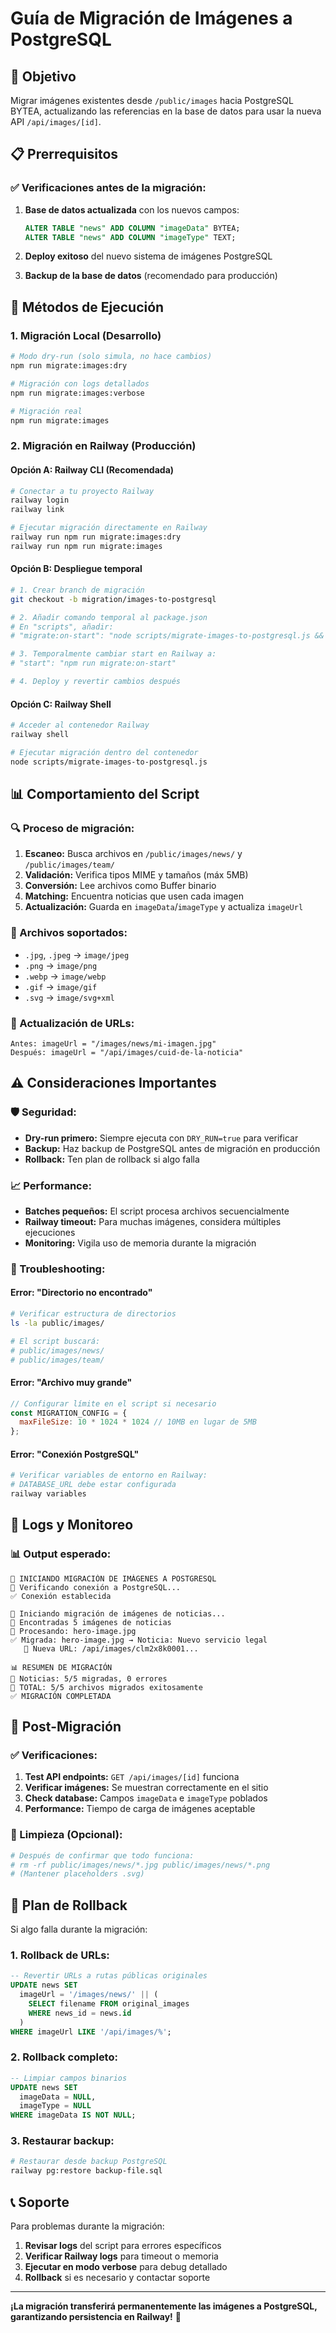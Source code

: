 # Guía de Migración de Imágenes a PostgreSQL

## 🎯 Objetivo
Migrar imágenes existentes desde `/public/images` hacia PostgreSQL BYTEA, actualizando las referencias en la base de datos para usar la nueva API `/api/images/[id]`.

## 📋 Prerrequisitos

### ✅ Verificaciones antes de la migración:
1. **Base de datos actualizada** con los nuevos campos:
   ```sql
   ALTER TABLE "news" ADD COLUMN "imageData" BYTEA;
   ALTER TABLE "news" ADD COLUMN "imageType" TEXT;
   ```

2. **Deploy exitoso** del nuevo sistema de imágenes PostgreSQL

3. **Backup de la base de datos** (recomendado para producción)

## 🚀 Métodos de Ejecución

### 1. Migración Local (Desarrollo)

```bash
# Modo dry-run (solo simula, no hace cambios)
npm run migrate:images:dry

# Migración con logs detallados
npm run migrate:images:verbose

# Migración real
npm run migrate:images
```

### 2. Migración en Railway (Producción)

#### Opción A: Railway CLI (Recomendada)
```bash
# Conectar a tu proyecto Railway
railway login
railway link

# Ejecutar migración directamente en Railway
railway run npm run migrate:images:dry
railway run npm run migrate:images
```

#### Opción B: Despliegue temporal
```bash
# 1. Crear branch de migración
git checkout -b migration/images-to-postgresql

# 2. Añadir comando temporal al package.json
# En "scripts", añadir:
# "migrate:on-start": "node scripts/migrate-images-to-postgresql.js && next start"

# 3. Temporalmente cambiar start en Railway a:
# "start": "npm run migrate:on-start"

# 4. Deploy y revertir cambios después
```

#### Opción C: Railway Shell
```bash
# Acceder al contenedor Railway
railway shell

# Ejecutar migración dentro del contenedor
node scripts/migrate-images-to-postgresql.js
```

## 📊 Comportamiento del Script

### 🔍 Proceso de migración:
1. **Escaneo:** Busca archivos en `/public/images/news/` y `/public/images/team/`
2. **Validación:** Verifica tipos MIME y tamaños (máx 5MB)
3. **Conversión:** Lee archivos como Buffer binario
4. **Matching:** Encuentra noticias que usen cada imagen
5. **Actualización:** Guarda en `imageData`/`imageType` y actualiza `imageUrl`

### 📁 Archivos soportados:
- `.jpg`, `.jpeg` → `image/jpeg`
- `.png` → `image/png`
- `.webp` → `image/webp`
- `.gif` → `image/gif`
- `.svg` → `image/svg+xml`

### 🔄 Actualización de URLs:
```
Antes: imageUrl = "/images/news/mi-imagen.jpg"
Después: imageUrl = "/api/images/cuid-de-la-noticia"
```

## ⚠️ Consideraciones Importantes

### 🛡️ Seguridad:
- **Dry-run primero:** Siempre ejecuta con `DRY_RUN=true` para verificar
- **Backup:** Haz backup de PostgreSQL antes de migración en producción
- **Rollback:** Ten plan de rollback si algo falla

### 📈 Performance:
- **Batches pequeños:** El script procesa archivos secuencialmente
- **Railway timeout:** Para muchas imágenes, considera múltiples ejecuciones
- **Monitoring:** Vigila uso de memoria durante la migración

### 🔧 Troubleshooting:

#### Error: "Directorio no encontrado"
```bash
# Verificar estructura de directorios
ls -la public/images/

# El script buscará:
# public/images/news/
# public/images/team/
```

#### Error: "Archivo muy grande"
```javascript
// Configurar límite en el script si necesario
const MIGRATION_CONFIG = {
  maxFileSize: 10 * 1024 * 1024 // 10MB en lugar de 5MB
};
```

#### Error: "Conexión PostgreSQL"
```bash
# Verificar variables de entorno en Railway:
# DATABASE_URL debe estar configurada
railway variables
```

## 📝 Logs y Monitoreo

### 📊 Output esperado:
```
🚀 INICIANDO MIGRACIÓN DE IMÁGENES A POSTGRESQL
🔌 Verificando conexión a PostgreSQL...
✅ Conexión establecida

📰 Iniciando migración de imágenes de noticias...
📁 Encontradas 5 imágenes de noticias
🔄 Procesando: hero-image.jpg
✅ Migrada: hero-image.jpg → Noticia: Nuevo servicio legal
   🔗 Nueva URL: /api/images/clm2x8k0001...

📊 RESUMEN DE MIGRACIÓN
📰 Noticias: 5/5 migradas, 0 errores
🎯 TOTAL: 5/5 archivos migrados exitosamente
✅ MIGRACIÓN COMPLETADA
```

## 🎯 Post-Migración

### ✅ Verificaciones:
1. **Test API endpoints:** `GET /api/images/[id]` funciona
2. **Verificar imágenes:** Se muestran correctamente en el sitio
3. **Check database:** Campos `imageData` e `imageType` poblados
4. **Performance:** Tiempo de carga de imágenes aceptable

### 🧹 Limpieza (Opcional):
```bash
# Después de confirmar que todo funciona:
# rm -rf public/images/news/*.jpg public/images/news/*.png
# (Mantener placeholders .svg)
```

## 🚨 Plan de Rollback

Si algo falla durante la migración:

### 1. Rollback de URLs:
```sql
-- Revertir URLs a rutas públicas originales
UPDATE news SET 
  imageUrl = '/images/news/' || (
    SELECT filename FROM original_images 
    WHERE news_id = news.id
  )
WHERE imageUrl LIKE '/api/images/%';
```

### 2. Rollback completo:
```sql
-- Limpiar campos binarios
UPDATE news SET 
  imageData = NULL,
  imageType = NULL
WHERE imageData IS NOT NULL;
```

### 3. Restaurar backup:
```bash
# Restaurar desde backup PostgreSQL
railway pg:restore backup-file.sql
```

## 📞 Soporte

Para problemas durante la migración:
1. **Revisar logs** del script para errores específicos
2. **Verificar Railway logs** para timeout o memoria
3. **Ejecutar en modo verbose** para debug detallado
4. **Rollback** si es necesario y contactar soporte

---

**¡La migración transferirá permanentemente las imágenes a PostgreSQL, garantizando persistencia en Railway!** 🚀
